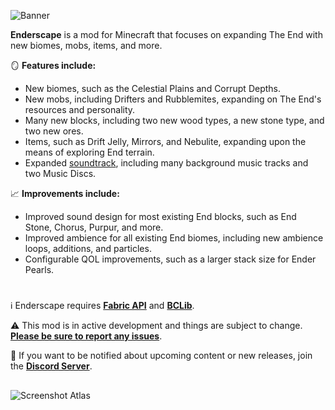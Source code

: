 ![Banner](https://github.com/lunarbunten/enderscape/blob/main/media/banner.png)

**Enderscape** is a mod for Minecraft that focuses on expanding The End with new biomes, mobs, items, and more.

🪞 **Features include:**
- New biomes, such as the Celestial Plains and Corrupt Depths.
- New mobs, including Drifters and Rubblemites, expanding on The End's resources and personality.
- Many new blocks, including two new wood types, a new stone type, and two new ores.
- Items, such as Drift Jelly, Mirrors, and Nebulite, expanding upon the means of exploring End terrain.
- Expanded [soundtrack](https://bunten.bandcamp.com/album/enderscape), including many background music tracks and two Music Discs.

📈 **Improvements include:**
- Improved sound design for most existing End blocks, such as End Stone, Chorus, Purpur, and more.
- Improved ambience for all existing End biomes, including new ambience loops, additions, and particles.
- Configurable QOL improvements, such as a larger stack size for Ender Pearls.

#

ℹ️ Enderscape requires [**Fabric API**](https://modrinth.com/mod/fabric-api) and [**BCLib**](https://modrinth.com/mod/bclib).

⚠️ This mod is in active development and things are subject to change. [**Please be sure to report any issues**](https://github.com/lunarbunten/enderscape/issues).

📰 If you want to be notified about upcoming content or new releases, join the [**Discord Server**](https://discord.gg/bksj9aqqgb).

##

![Screenshot Atlas](https://github.com/lunarbunten/enderscape/blob/main/media/atlas.png)
